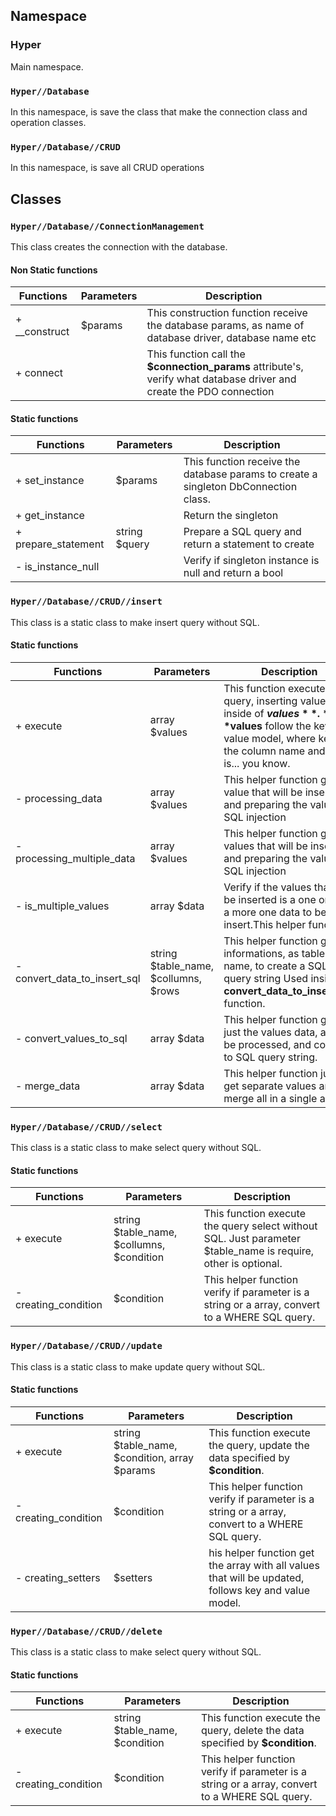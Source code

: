 
## Namespace

### Hyper

Main namespace.

### ```` Hyper//Database ````

In this namespace, is save the class that make the connection class and operation classes.

### ````Hyper//Database//CRUD````

In this namespace, is save all CRUD operations


## Classes

### ````Hyper//Database//ConnectionManagement````

This class creates the connection with the database.

#### Non Static functions

| Functions     | Parameters | Description                                                                                                          |
|---------------|------------|----------------------------------------------------------------------------------------------------------------------|
| + __construct | $params    | This construction function receive the database params, as name of database driver, database name etc                |
| + connect     |            | This function call the **$connection_params** attribute's, verify what database driver and create the PDO connection |

#### Static functions

| Functions           | Parameters    | Description                                                                         |
|---------------------|---------------|-------------------------------------------------------------------------------------|
| + set_instance      | $params       | This function receive the database params to create a singleton DbConnection class. |
| + get_instance      |               | Return the singleton                                                                |
| + prepare_statement | string $query | Prepare a SQL query and return a statement to create                                |
| - is_instance_null  |               | Verify if singleton instance is null and return a bool                              |



### ````Hyper//Database//CRUD//insert````

This class is a static class to make insert query without SQL.

#### Static functions

| Functions                    | Parameters                           | Description                                                                                                                                                                 |
|------------------------------|--------------------------------------|-----------------------------------------------------------------------------------------------------------------------------------------------------------------------------|
| + execute                    | array $values                        | This function execute the query, inserting values inside of **$values**. **$values** follow the key and value model, where key is the column name and value is... you know. |
| - processing_data            | array $values                        | This helper function get the value that will be inserted and preparing the value to SQL injection                                                                           |
| - processing_multiple_data   | array $values                        | This helper function get the values that will be inserted and preparing the values to SQL injection                                                                         |
| - is_multiple_values         | array $data                          | Verify if the values that will be inserted is a one or have a more one data to be insert.This helper function                                                               |
| - convert_data_to_insert_sql | string $table_name, $collumns, $rows | This helper function get informations, as table name, to create a SQL query string Used inside on **convert_data_to_insert_sql** function.                                  |
| - convert_values_to_sql      | array $data                          | This helper function get just the values data, after be processed, and convert to SQL query string.                                                                         |
| - merge_data                 | array $data                          | This helper function just get separate values and merge all in a single array.                                                                                              |



### ````Hyper//Database//CRUD//select````

This class is a static class to make select query without SQL.

#### Static functions

| Functions            | Parameters                                | Description                                                                                                   |
|----------------------|-------------------------------------------|---------------------------------------------------------------------------------------------------------------|
| + execute            | string $table_name, $collumns, $condition | This function execute the query select without SQL. Just parameter $table_name is require, other is optional. |
| - creating_condition | $condition                                | This helper function verify if parameter is a string or a array, convert to a WHERE SQL query.                |



### ````Hyper//Database//CRUD//update````

This class is a static class to make update query without SQL.

#### Static functions

| Functions            | Parameters                                    | Description                                                                                          |
|----------------------|-----------------------------------------------|------------------------------------------------------------------------------------------------------|
| + execute            | string $table_name, $condition, array $params | This function execute the query, update the data specified by **$condition**.                        |
| - creating_condition | $condition                                    | This helper function verify if parameter is a string or a array, convert to a WHERE SQL query.       |
| - creating_setters   | $setters                                      | his helper function get the array with all values that will be updated, follows key and value model. |



### ````Hyper//Database//CRUD//delete````

This class is a static class to make select query without SQL.

#### Static functions

| Functions            | Parameters                     | Description                                                                                          |
|----------------------|--------------------------------|------------------------------------------------------------------------------------------------------|
| + execute            | string $table_name, $condition | This function execute the query, delete the data specified by **$condition**.                        |
| - creating_condition | $condition                     | This helper function verify if parameter is a string or a array, convert to a WHERE SQL query.       |